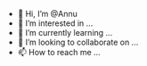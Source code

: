 - 👋 Hi, I’m @Annu
- 👀 I’m interested in ...
- 🌱 I’m currently learning ...
- 💞️ I’m looking to collaborate on ...
- 📫 How to reach me ...

<!---
Annu/Annu is a ✨ special ✨ repository because its `README.md` (this file) appears on your GitHub profile.
You can click the Preview link to take a look at your changes.
--->
